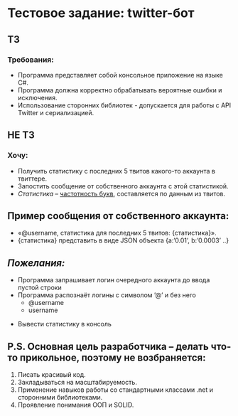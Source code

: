 # Тестовое задание: twitter-бот

## ТЗ

### Требования:
-	Программа представляет собой консольное приложение на языке C#. 
-	Программа должна корректно обрабатывать вероятные ошибки и исключения.
-	Использование сторонних библиотек - допускается для работы с API Twitter и сериализацией.

## НЕ ТЗ

### Хочу:
- Получить статистику с последних 5 твитов какого-то аккаунта в твиттере.
- Запостить сообщение от собственного аккаунта с этой статистикой.
- *Статистика* – [частотность букв](https://ru.wikipedia.org/wiki/%D0%A7%D0%B0%D1%81%D1%82%D0%BE%D1%82%D0%BD%D0%BE%D1%81%D1%82%D1%8C), составляется по данным из твитов.
 
## Пример сообщения от собственного аккаунта:
* «@username, статистика для последних 5 твитов: {статистика}».
* {статистика} представить в виде JSON объекта {a:’0.01’, b:’0.0003’ ..} 

## ***Пожелания:***
- 	Программа запрашивает логин очередного аккаунта до ввода пустой строки
- 	Программа распознаёт логины с символом ’@’ и без него	
    - @username
    - username
* 	Вывести статистику в консоль

## P.S. Основная цель разработчика – делать что-то прикольное, поэтому не возбраняется: 
1. Писать красивый код.
2. Закладываться на масштабируемость.
3. Применение навыков работы со стандартными классами .net и сторонними библиотеками.
4. Проявление понимания ООП и SOLID.
